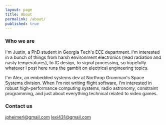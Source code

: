 ```yaml
---
layout: page
title: About
permalink: /about/
published: true
---
```




### Who we are

I'm Justin, a PhD student in Georgia Tech's ECE department. I'm interested in a bunch of things from harsh environment electronics (read radiation and nasty temperatures), to IC design, to signal processing, so hopefully whatever I post here runs the gambit on electrical engineering topics.

I'm Alex, an embedded systems dev at Northrop Grumman's Space Systems division. When I'm not writing flight software, I'm interested in robust high-performance computing systems, radio astronomy, constraint programming, and just about everything technical related to video games.

### Contact us

[jpheimerl@gmail.com](mailto:jpheimerl@gmail.com)
[lexi431@gmail.com](mailto:lexi431@gmail.com)